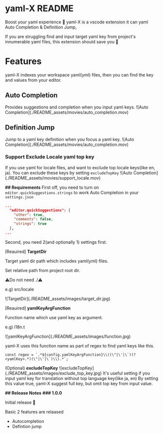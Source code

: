 # **yaml-X README**
Boost your yaml experience 🚀
yaml-X is a vscode extension it can yaml Auto Completion & Definition Jump, 

If you are struggling find and input target yaml key from  project's innumerable yaml files, this extension should save you 💪

# **Features**

yaml-X indexes your workspace yaml(yml) files, then you can find the key and values from your editor.

## Auto Completion
Provides suggestions and completion when you input yaml keys.
\!\[Auto Completion\]\(./README_assets/movies/auto_completion.mov\)


## Definition Jump
Jump to a yaml key definition when you focus a yaml key.
\!\[Auto Completion\]\(./README_assets/movies/auto_completion.mov\)

### Support Exclude Locale yaml top key
If you use yaml for locale files, and want to exclude top locale keys(like en, ja).
You can exclude these keys by setting `excludeTopKey`
\!\[Auto Completion\]\(./README_assets/movies/support_locale.mov\)

**## Requirements**
First off, you need to turn on `editor.quickSuggestions.strings` to work Auto Completion in your `settings.json`

```json
...
  "editor.quickSuggestions": {
    "other": true,
    "comments": false,
    "strings": true
  },
...
```

Second, you need 2(and optionally 1) settings first.

[Reauired] **TargetDir**

Target yaml dir path which includes yaml(yml) files. 

Set relative path from project root dir.

⚠️Do not need ./⚠️

 e.g) src/locale

\!\[TargetDir\]\(./README_assets/images/target_dir.jpg\)


[Reauired] **yamlKeyArgFunction**

Function name which use yaml key as argument.

e.g) i18n.t

\!\[yamlKeyArgFunction\]\(./README_assets/images/function.jpg\)

yaml-X uses this function name as part of regex to find yaml keys like this.

```tsx
const regex = `.*${config.yamlKeyArgFunction}\\((\"|\'|\`)(?<yamlKey>.*)(\"|\'|\`)\\).*`;
```

(Optional) **excludeTopKey**
\!\[excludeTopKey\]\(./README_assets/images/exclude_top_key.jpg\)
It's useful setting if you input yaml key for translation without top language key(like ja, en)
By setting this value true, yaml-X suggest full key, but omit top key from input value.

<!-- **## FAQ** -->

**## Release Notes**
**### 1.0.0**

Initial release 🎉

Basic 2 features are relaased

- Autocompletion
- Defintion jump